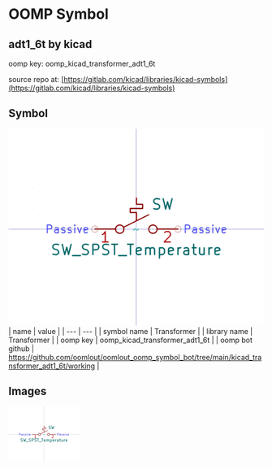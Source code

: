 # OOMP Symbol  
## adt1_6t  by kicad  
  
oomp key: oomp_kicad_transformer_adt1_6t  
  
source repo at: [https://gitlab.com/kicad/libraries/kicad-symbols](https://gitlab.com/kicad/libraries/kicad-symbols)  
## Symbol  
  
[![working.png](working_600.png)](working.png)  
| name | value | 
| --- | --- | 
| symbol name | Transformer | 
| library name | Transformer | 
| oomp key | oomp_kicad_transformer_adt1_6t | 
| oomp bot github | https://github.com/oomlout/oomlout_oomp_symbol_bot/tree/main/kicad_transformer_adt1_6t/working | 
## Images  
  
[![working.png](working_140.png)](working.png)  
